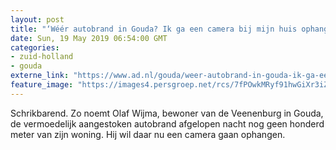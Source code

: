 ```yaml
---
layout: post
title: "‘Wéér autobrand in Gouda? Ik ga een camera bij mijn huis ophangen’"
date: Sun, 19 May 2019 06:54:00 GMT
categories: 
- zuid-holland 
- gouda 
externe_link: "https://www.ad.nl/gouda/weer-autobrand-in-gouda-ik-ga-een-camera-bij-mijn-huis-ophangen~a268751b/"
feature_image: "https://images4.persgroep.net/rcs/7fPOwkMRyf91hwGiXr3iZNXOutI/diocontent/148731129/_fitwidth/400/?appId=21791a8992982cd8da851550a453bd7f&quality=0.7"
---
```


Schrikbarend. Zo noemt Olaf Wijma, bewoner van de Veenenburg in Gouda, de vermoedelijk aangestoken autobrand afgelopen nacht nog geen honderd meter van zijn woning. Hij wil daar nu een camera gaan ophangen.
